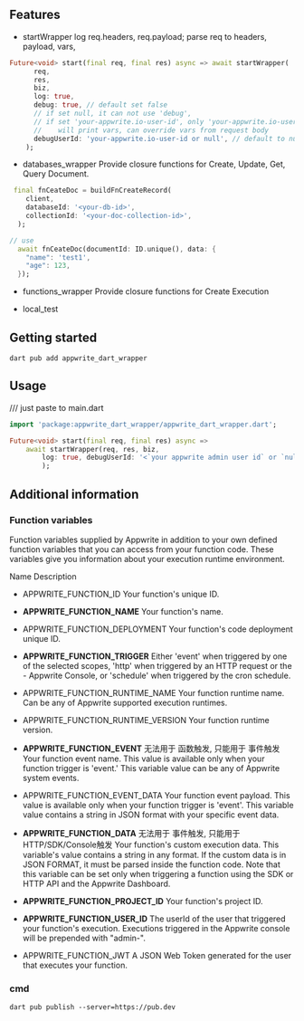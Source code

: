 <!-- 
This README describes the package. If you publish this package to pub.dev,
this README's contents appear on the landing page for your package.

For information about how to write a good package README, see the guide for
[writing package pages](https://dart.dev/guides/libraries/writing-package-pages). 

For general information about developing packages, see the Dart guide for
[creating packages](https://dart.dev/guides/libraries/create-library-packages)
and the Flutter guide for
[developing packages and plugins](https://flutter.dev/developing-packages). 
-->

## Features

- startWrapper
log req.headers, req.payload;
parse req to headers, payload, vars,
```dart
Future<void> start(final req, final res) async => await startWrapper(
      req,
      res,
      biz,
      log: true,
      debug: true, // default set false
      // if set null, it can not use 'debug', 
      // if set 'your-appwrite.io-user-id', only 'your-appwrite.io-user-id' user can use 'debug'
      //    will print vars, can override vars from request body
      debugUserId: 'your-appwrite.io-user-id or null', // default to null
    );
```

- databases_wrapper
Provide closure functions for Create, Update, Get, Query Document.
```dart
 final fnCeateDoc = buildFnCreateRecord(
    client,
    databaseId: '<your-db-id>',
    collectionId: '<your-doc-collection-id>',
  );

// use
  await fnCeateDoc(documentId: ID.unique(), data: {
    "name": 'test1',
    "age": 123,
  });
```

- functions_wrapper
Provide closure functions for Create Execution

- local_test


## Getting started

```shell
dart pub add appwrite_dart_wrapper
```

## Usage

/// just paste to main.dart
```dart
import 'package:appwrite_dart_wrapper/appwrite_dart_wrapper.dart';

Future<void> start(final req, final res) async =>
    await startWrapper(req, res, biz,
        log: true, debugUserId: '<`your appwrite admin user id` or `null`>',
        );
```

## Additional information

### Function variables
Function variables supplied by Appwrite in addition to your own defined function variables that you can access from your function code. These variables give you information about your execution runtime environment.

Name	Description
- APPWRITE_FUNCTION_ID
Your function's unique ID.

- **APPWRITE_FUNCTION_NAME**	Your function's name.

- APPWRITE_FUNCTION_DEPLOYMENT	Your function's code deployment unique ID.

- **APPWRITE_FUNCTION_TRIGGER**	Either 'event' when triggered by one of the selected scopes, 'http' when triggered by an HTTP request or the - Appwrite Console, or 'schedule' when triggered by the cron schedule.

- APPWRITE_FUNCTION_RUNTIME_NAME	Your function runtime name. Can be any of Appwrite supported execution runtimes.

- APPWRITE_FUNCTION_RUNTIME_VERSION	Your function runtime version.

- **APPWRITE_FUNCTION_EVENT**
无法用于 函数触发, 只能用于 事件触发
Your function event name. This value is available only when your function trigger is 'event.' This variable value can be any of Appwrite system events.

- APPWRITE_FUNCTION_EVENT_DATA	Your function event payload. This value is available only when your function trigger is 'event'. This variable value contains a string in JSON format with your specific event data.

- **APPWRITE_FUNCTION_DATA**
无法用于 事件触发, 只能用于HTTP/SDK/Console触发
Your function's custom execution data. This variable's value contains a string in any format. If the custom data is in JSON FORMAT, it must be parsed inside the function code. Note that this variable can be set only when triggering a function using the SDK or HTTP API and the Appwrite Dashboard.

- **APPWRITE_FUNCTION_PROJECT_ID**
Your function's project ID.

- **APPWRITE_FUNCTION_USER_ID**
The userId of the user that triggered your function's execution. Executions triggered in the Appwrite console will be prepended with "admin-".

- APPWRITE_FUNCTION_JWT
A JSON Web Token generated for the user that executes your function.


### cmd
```shell
dart pub publish --server=https://pub.dev 
```